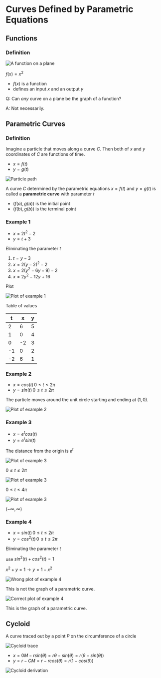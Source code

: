 # Curves Defined by Parametric Equations

## Functions

### Definition

![A function on a plane](./figures/function.png)

$f(x) = x^{2}$

- $f(x)$ is a function
- defines an input $x$ and an output $y$

Q: Can *any* curve on a plane be the graph of a function?

A: Not necessarily.

## Parametric Curves

### Definition

Imagine a particle that moves along a curve $C$. Then both of $x$ and $y$ coordinates of $C$ are functions of time.

- $x = f(t)$
- $y = g(t)$

![Particle path](./figures/particle.png)

A curve $C$ determined by the parametric equations $x = f(t)$  and $y = g(t)$ is called a **parametric curve** with parameter *t*

- $(f(a), g(a))$ is the initial point
- $(f(b), g(b))$ is the terminal point

### Example 1

- $x = 2t^{2} - 2$
- $y = t + 3$

Eliminating the parameter *t*

1. $t =  y - 3$
2. $x = 2(y - 2)^{2} - 2$
3. $x = 2(y^{2} - 6y + 9) - 2$
4. $x = 2y^{2} - 12y + 16$

Plot

![Plot of example 1](./figures/parametric-ex1.png)

Table of values

| t | x | y |
|----|---|---|
| 2 | 6 | 5 |
| 1 | 0 | 4 |
| 0 | -2 | 3 |
| -1 | 0 | 2 |
| -2 | 6 | 1 |

### Example 2

- $x = cos(t) \, 0 \le t \le 2\pi$
- $y = sin(t) \, 0 \le t \le 2\pi$

The particle moves around the unit circle starting and ending at $(1, 0)$.

![Plot of example 2](./figures/parametric-ex2.png)

### Example 3

- $x = e^{t}cos(t)$
- $y = e^{t}sin(t)$

The distance from  the origin is $e^{t}$

![Plot of example 3](./figures/parametric-ex3.1.png)

$0 \le t \le 2\pi$

![Plot of example 3](./figures/parametric-ex3.2.png)

$0 \le t \le 4\pi$

![Plot of example 3](./figures/parametric-ex3.3.png)

$(-\infty, \infty)$

### Example 4

- $x = sin(t) \, 0 \le t \le 2\pi$
- $y = cos^{2}(t) \, 0 \le t \le 2\pi$

Eliminating the parameter *t*

use $sin^{2}(t) + cos^{2}(t) = 1$

$x^{2} + y = 1 \to y = 1 - x^{2}$

![Wrong plot of example 4](./figures/parametric-ex4-wrong.png)

This is not the graph of a parametric curve.

![Correct plot of example 4](./figures/parametric-ex4-correct.png)

This is the graph of a parametric curve.

## Cycloid

A curve traced out by a point $P$ on the circumference of a circle

![Cycloid trace](figures/cycloid-roll.png)

- $x =  0M - rsin(\theta) = r\theta - sin(\theta) = r(\theta - sin(\theta))$
- $y = r - CM = r - rcos(\theta) = r(1 - cos(\theta))$

![Cycloid derivation](figures/cycloid-derive.png)
